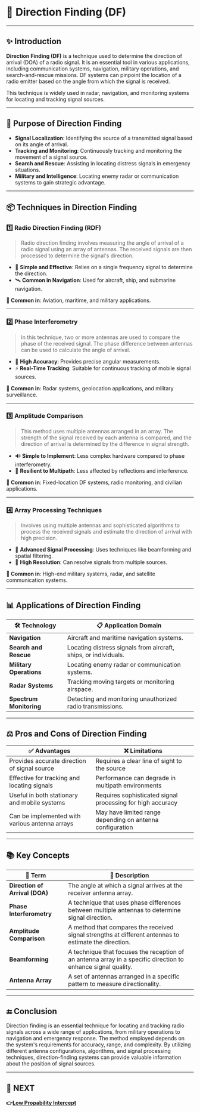# 📡 Direction Finding (DF)

---

## ✨ Introduction

**Direction Finding (DF)** is a technique used to determine the direction of arrival (DOA) of a radio signal. It is an essential tool in various applications, including communication systems, navigation, military operations, and search-and-rescue missions. DF systems can pinpoint the location of a radio emitter based on the angle from which the signal is received.

This technique is widely used in radar, navigation, and monitoring systems for locating and tracking signal sources.

---

## 🎯 Purpose of Direction Finding

- **Signal Localization**: Identifying the source of a transmitted signal based on its angle of arrival.
- **Tracking and Monitoring**: Continuously tracking and monitoring the movement of a signal source.
- **Search and Rescue**: Assisting in locating distress signals in emergency situations.
- **Military and Intelligence**: Locating enemy radar or communication systems to gain strategic advantage.

---

## 📦 Techniques in Direction Finding

### 1️⃣ **Radio Direction Finding (RDF)**

> Radio direction finding involves measuring the angle of arrival of a radio signal using an array of antennas. The received signals are then processed to determine the signal's direction.

- 📡 **Simple and Effective**: Relies on a single frequency signal to determine the direction.
- 🛰️ **Common in Navigation**: Used for aircraft, ship, and submarine navigation.

**📌 Common in**: Aviation, maritime, and military applications.

---

### 2️⃣ **Phase Interferometry**

> In this technique, two or more antennas are used to compare the phase of the received signal. The phase difference between antennas can be used to calculate the angle of arrival.

- 🔄 **High Accuracy**: Provides precise angular measurements.
- ⚡ **Real-Time Tracking**: Suitable for continuous tracking of mobile signal sources.

**📌 Common in**: Radar systems, geolocation applications, and military surveillance.

---

### 3️⃣ **Amplitude Comparison**

> This method uses multiple antennas arranged in an array. The strength of the signal received by each antenna is compared, and the direction of arrival is determined by the difference in signal strength.

- 🔊 **Simple to Implement**: Less complex hardware compared to phase interferometry.
- 📶 **Resilient to Multipath**: Less affected by reflections and interference.

**📌 Common in**: Fixed-location DF systems, radio monitoring, and civilian applications.

---

### 4️⃣ **Array Processing Techniques**

> Involves using multiple antennas and sophisticated algorithms to process the received signals and estimate the direction of arrival with high precision.

- 🧠 **Advanced Signal Processing**: Uses techniques like beamforming and spatial filtering.
- 🎯 **High Resolution**: Can resolve signals from multiple sources.

**📌 Common in**: High-end military systems, radar, and satellite communication systems.

---

## 📊 Applications of Direction Finding

| 🛠️ Technology             | 📋 Application Domain                        |
|---------------------------|---------------------------------------------|
| **Navigation**             | Aircraft and maritime navigation systems.   |
| **Search and Rescue**      | Locating distress signals from aircraft, ships, or individuals. |
| **Military Operations**    | Locating enemy radar or communication systems. |
| **Radar Systems**          | Tracking moving targets or monitoring airspace. |
| **Spectrum Monitoring**    | Detecting and monitoring unauthorized radio transmissions. |

---

## ⚖️ Pros and Cons of Direction Finding

| ✅ Advantages                                   | ❌ Limitations                              |
|-----------------------------------------------|---------------------------------------------|
| Provides accurate direction of signal source  | Requires a clear line of sight to the source |
| Effective for tracking and locating signals   | Performance can degrade in multipath environments |
| Useful in both stationary and mobile systems  | Requires sophisticated signal processing for high accuracy |
| Can be implemented with various antenna arrays | May have limited range depending on antenna configuration |

---

## 📚 Key Concepts

| 🔑 Term                  | 📖 Description                                                        |
|--------------------------|-----------------------------------------------------------------------|
| **Direction of Arrival (DOA)** | The angle at which a signal arrives at the receiver antenna array. |
| **Phase Interferometry** | A technique that uses phase differences between multiple antennas to determine signal direction. |
| **Amplitude Comparison** | A method that compares the received signal strengths at different antennas to estimate the direction. |
| **Beamforming**          | A technique that focuses the reception of an antenna array in a specific direction to enhance signal quality. |
| **Antenna Array**        | A set of antennas arranged in a specific pattern to measure directionality. |

---



## 🔚 Conclusion

Direction finding is an essential technique for locating and tracking radio signals across a wide range of applications, from military operations to navigation and emergency response. The method employed depends on the system's requirements for accuracy, range, and complexity. By utilizing different antenna configurations, algorithms, and signal processing techniques, direction-finding systems can provide valuable information about the position of signal sources.

---

## 🔹 NEXT  
**👉[Low Propability Intercept](../LPI)**
